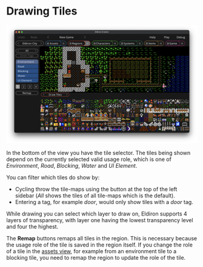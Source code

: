 # Drawing Tiles

![Regions Draw Tiles](images/regions_draw_tiles.png)

In the bottom of the view you have the tile selector. The tiles being shown depend on the currently selected valid usage role, which is one of *Environment*, *Road*, *Blocking*, *Water* and *UI Element*.

You can filter which tiles do show by:

- Cycling throw the tile-maps using the button at the top of the left sidebar (*All* shows the tiles of all tile-maps which is the default).
- Entering a tag, for example *door*, would only show tiles with a *door* tag.

While drawing you can select which layer to draw on, Eldiron supports 4 layers of transparency, with layer one having the lowest transparency level and four the highest.

The **Remap** buttons remaps all tiles in the region. This is necessary because the usage role of the tile is saved in the region itself. If you change the role of a tile in the [assets view](./assets.md), for example from an environment tile to a blocking tile, you need to remap the region to update the role of the tile.